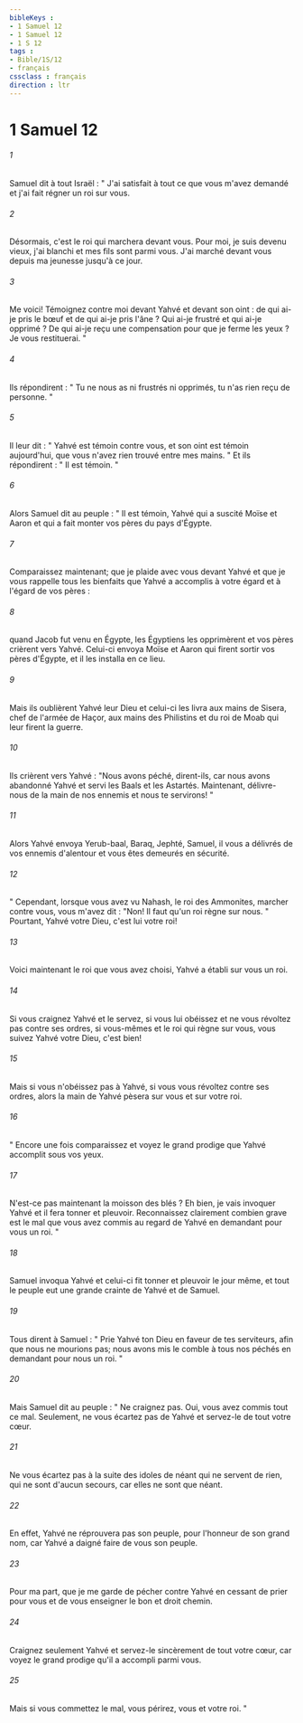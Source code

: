 ```yaml
---
bibleKeys : 
- 1 Samuel 12
- 1 Samuel 12
- 1 S 12
tags : 
- Bible/1S/12
- français
cssclass : français
direction : ltr
---
```


# 1 Samuel 12

###### 1
Samuel dit à tout Israël : " J'ai satisfait à tout ce que vous m'avez demandé et j'ai fait régner un roi sur vous. 
###### 2
Désormais, c'est le roi qui marchera devant vous. Pour moi, je suis devenu vieux, j'ai blanchi et mes fils sont parmi vous. J'ai marché devant vous depuis ma jeunesse jusqu'à ce jour. 
###### 3
Me voici! Témoignez contre moi devant Yahvé et devant son oint : de qui ai-je pris le bœuf et de qui ai-je pris l'âne ? Qui ai-je frustré et qui ai-je opprimé ? De qui ai-je reçu une compensation pour que je ferme les yeux ? Je vous restituerai. " 
###### 4
Ils répondirent : " Tu ne nous as ni frustrés ni opprimés, tu n'as rien reçu de personne. " 
###### 5
Il leur dit : " Yahvé est témoin contre vous, et son oint est témoin aujourd'hui, que vous n'avez rien trouvé entre mes mains. " Et ils répondirent : " Il est témoin. " 
###### 6
Alors Samuel dit au peuple : " Il est témoin, Yahvé qui a suscité Moïse et Aaron et qui a fait monter vos pères du pays d'Égypte. 
###### 7
Comparaissez maintenant; que je plaide avec vous devant Yahvé et que je vous rappelle tous les bienfaits que Yahvé a accomplis à votre égard et à l'égard de vos pères : 
###### 8
quand Jacob fut venu en Égypte, les Égyptiens les opprimèrent et vos pères crièrent vers Yahvé. Celui-ci envoya Moïse et Aaron qui firent sortir vos pères d'Égypte, et il les installa en ce lieu. 
###### 9
Mais ils oublièrent Yahvé leur Dieu et celui-ci les livra aux mains de Sisera, chef de l'armée de Haçor, aux mains des Philistins et du roi de Moab qui leur firent la guerre. 
###### 10
Ils crièrent vers Yahvé : "Nous avons péché, dirent-ils, car nous avons abandonné Yahvé et servi les Baals et les Astartés. Maintenant, délivre-nous de la main de nos ennemis et nous te servirons! " 
###### 11
Alors Yahvé envoya Yerub-baal, Baraq, Jephté, Samuel, il vous a délivrés de vos ennemis d'alentour et vous êtes demeurés en sécurité. 
###### 12
" Cependant, lorsque vous avez vu Nahash, le roi des Ammonites, marcher contre vous, vous m'avez dit : "Non! Il faut qu'un roi règne sur nous. " Pourtant, Yahvé votre Dieu, c'est lui votre roi! 
###### 13
Voici maintenant le roi que vous avez choisi, Yahvé a établi sur vous un roi. 
###### 14
Si vous craignez Yahvé et le servez, si vous lui obéissez et ne vous révoltez pas contre ses ordres, si vous-mêmes et le roi qui règne sur vous, vous suivez Yahvé votre Dieu, c'est bien! 
###### 15
Mais si vous n'obéissez pas à Yahvé, si vous vous révoltez contre ses ordres, alors la main de Yahvé pèsera sur vous et sur votre roi. 
###### 16
" Encore une fois comparaissez et voyez le grand prodige que Yahvé accomplit sous vos yeux. 
###### 17
N'est-ce pas maintenant la moisson des blés ? Eh bien, je vais invoquer Yahvé et il fera tonner et pleuvoir. Reconnaissez clairement combien grave est le mal que vous avez commis au regard de Yahvé en demandant pour vous un roi. " 
###### 18
Samuel invoqua Yahvé et celui-ci fit tonner et pleuvoir le jour même, et tout le peuple eut une grande crainte de Yahvé et de Samuel. 
###### 19
Tous dirent à Samuel : " Prie Yahvé ton Dieu en faveur de tes serviteurs, afin que nous ne mourions pas; nous avons mis le comble à tous nos péchés en demandant pour nous un roi. " 
###### 20
Mais Samuel dit au peuple : " Ne craignez pas. Oui, vous avez commis tout ce mal. Seulement, ne vous écartez pas de Yahvé et servez-le de tout votre cœur. 
###### 21
Ne vous écartez pas à la suite des idoles de néant qui ne servent de rien, qui ne sont d'aucun secours, car elles ne sont que néant. 
###### 22
En effet, Yahvé ne réprouvera pas son peuple, pour l'honneur de son grand nom, car Yahvé a daigné faire de vous son peuple. 
###### 23
Pour ma part, que je me garde de pécher contre Yahvé en cessant de prier pour vous et de vous enseigner le bon et droit chemin. 
###### 24
Craignez seulement Yahvé et servez-le sincèrement de tout votre cœur, car voyez le grand prodige qu'il a accompli parmi vous. 
###### 25
Mais si vous commettez le mal, vous périrez, vous et votre roi. " 
